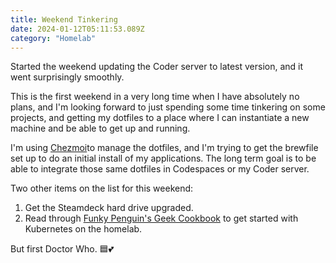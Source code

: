 ```yaml
---
title: Weekend Tinkering
date: 2024-01-12T05:11:53.089Z
category: "Homelab"
---
```


Started the weekend updating the Coder server to latest version, and it went surprisingly smoothly.

<!-- excerpt -->

This is the first weekend in a very long time when I have absolutely no plans, and I'm looking forward to just spending some time tinkering on some projects, and getting my dotfiles to a place where I can instantiate a new machine and be able to get up and running.

I'm using [Chezmoi](http://chezmoi.io)to manage the dotfiles, and I'm trying to get the brewfile set up to do an initial install of my applications. The long term goal is to be able to integrate those same dotfiles in Codespaces or my Coder server.

Two other items on the list for this weekend:

1. Get the Steamdeck hard drive upgraded.
2. Read through [Funky Penguin's Geek Cookbook](https://geek-cookbook.funkypenguin.co.nz) to get started with Kubernetes on the homelab.

But first Doctor Who. 🟦💕

